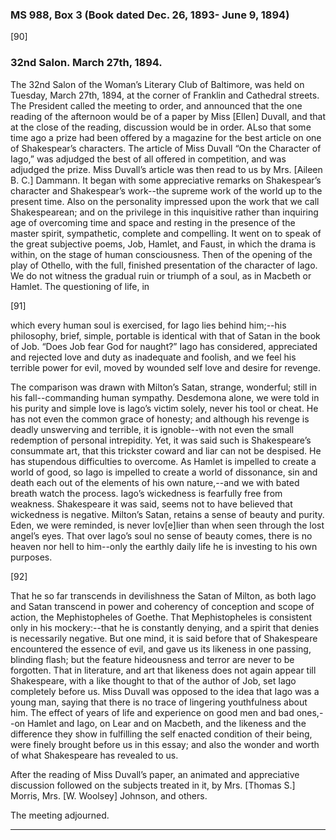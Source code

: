 ### MS 988, Box 3 (Book dated Dec. 26, 1893- June 9, 1894)

[90]

### 32nd Salon. March 27th, 1894.

The 32nd Salon of the Woman’s Literary Club of Baltimore, was held on Tuesday, March 27th, 1894, at the corner of Franklin and Cathedral streets. The President called the meeting to order, and announced that the one reading of the afternoon would be of a paper by Miss [Ellen] Duvall, and that at the close of the reading, discussion would be in order. ALso that some time ago a prize had been offered by a magazine for the best article on one of Shakespear’s characters. The article of Miss Duvall “On the Character of Iago,” was adjudged the best of all offered in competition, and was adjudged the prize. Miss Duvall’s article was then read to us by Mrs. [Aileen B. C.] Dammann. It began with some appreciative remarks on Shakespear’s character and Shakespear’s work--the supreme work of the world up to the present time. Also on the personality impressed upon the work that we call Shakespearean; and on the privilege in this inquisitive rather than inquiring age of overcoming time and space and resting in the presence of the master spirit, sympathetic, complete and compelling. It went on to speak of the great subjective poems, Job, Hamlet, and Faust, in which the drama is within, on the stage of human consciousness. Then of the opening of the play of Othello, with the full, finished presentation of the character of Iago. We do not witness the gradual ruin or triumph of a soul, as in Macbeth or Hamlet. The questioning of life, in

[91]

which every human soul is exercised, for Iago lies behind him;--his philosophy, brief, simple, portable is identical with that of Satan in the book of Job. “Does Job fear God for naught?” Iago has considered, appreciated and rejected love and duty as inadequate and foolish, and we feel his terrible power for evil, moved by wounded self love and desire for revenge.

The comparison was drawn with Milton’s Satan, strange, wonderful; still in his fall--commanding human sympathy. Desdemona alone, we were told in his purity and simple love is Iago’s victim solely, never his tool or cheat. He has not even the common grace of honesty; and although his revenge is deadly unswerving and terrible, it is ignoble--with not even the small redemption of personal intrepidity. Yet, it was said such is Shakespeare’s consummate art, that this trickster coward and liar can not be despised. He has stupendous difficulties to overcome. As Hamlet is impelled to create a world of good, so Iago is impelled to create a world of dissonance, sin and death each out of the elements of his own nature,--and we with bated breath watch the process. Iago’s wickedness is fearfully free from weakness. Shakespeare it was said, seems not to have believed that wickedness is negative. Milton’s Satan, retains a sense of beauty and purity. Eden, we were reminded, is never lov[e]lier than when seen through the lost angel’s eyes. That over Iago’s soul no sense of beauty comes, there is no heaven nor hell to him--only the earthly daily life he is investing to his own purposes.

[92]

That he so far transcends in devilishness the Satan of Milton, as both Iago and Satan transcend in power and coherency of conception and scope of action, the Mephistopheles of Goethe. That Mephistopheles is consistent only in his mockery:--that he is constantly denying, and a spirit that denies is necessarily negative. But one mind, it is said before that of Shakespeare encountered the essence of evil, and gave us its likeness in one passing, blinding flash; but the feature hideousness and terror are never to be forgotten. That in literature, and art that likeness does not again appear till Shakespeare, with a like thought to that of the author of Job, set Iago completely before us. Miss Duvall was opposed to the idea that Iago was a young man, saying that there is no trace of lingering youthfulness about him. The effect of years of life and experience on good men and bad ones,--on Hamlet and Iago, on Lear and on Macbeth, and the likeness and the difference they show in fulfilling the self enacted condition of their being, were finely brought before us in this essay; and also the wonder and worth of what Shakespeare has revealed to us.

After the reading of Miss Duvall’s paper, an animated and appreciative discussion followed on the subjects treated in it, by Mrs. [Thomas S.] Morris, Mrs. [W. Woolsey] Johnson, and others.

The meeting adjourned.
<hr>